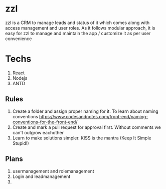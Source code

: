 # zzl
zzl is a CRM to manage leads and status of it which comes along with access management and user roles. As it follows modular approach, it is easy for zzl to manage and maintain the app / customize it as per user convenience

# Techs
1. React
2. Nodejs
3. ANTD

## Rules
1. Create a folder and assign proper naming for it. To learn about naming conventions https://www.codesandnotes.com/front-end/naming-conventions-for-the-front-end/
2. Create and mark a pull request for approval first. Without comments we can't outgrow eachother
3. Learn to make solutions simpler. KISS is the mantra (Keep It Simple Stupid!)

## Plans

1. usermanagement and rolemanagement
2. Login and leadmanagement
3. 
